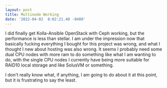 ```yaml
--- 
layout: post 
title: Multinode Working 
date: '2022-04-02  8:02:21.40 -0400' 
--- 
```

I did finally get Kolla-Ansible OpenStack with Ceph working, but the performance is less than stellar. I am 
under the impression now that basically fucking everything I bought for this project was wrong, and what I 
thought I new about hosting was also wrong. It seems I probably need some dual CPU nodes with more ram to do 
something like what I am wanting to do, with the single CPU nodes I currently have being more suitable for 
RAID10 local storage and like SolusVM or something. 

I don't really know what, if anything, I am going to do about it at this point, but it is frustrating to say the 
least. 
